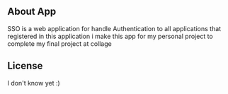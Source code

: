 ## About App

SSO is a web application for handle Authentication to all applications that registered in this application 
i make this app for my personal project to complete my final project at collage

## License

I don't know yet :)
